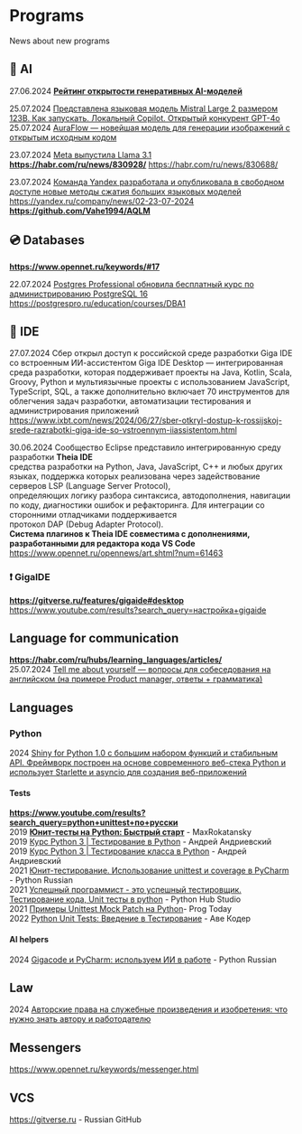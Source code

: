 # Programs
News about new programs

## 👻 AI    
27.06.2024 **[Рейтинг открытости генеративных AI-моделей](https://www.opennet.ru/opennews/art.shtml?num=61448)**          

25.07.2024 [Представлена языковая модель Mistral Large 2 размером 123B. Как запускать. Локальный Сopilot. Открытый конкурент GPT-4o](https://habr.com/ru/articles/831272/)                   
25.07.2024 [AuraFlow — новейшая модель для генерации изображений с открытым исходным кодом](https://habr.com/ru/articles/831236/)                            

23.07.2024 [Meta выпустила Llama 3.1](https://habr.com/ru/companies/bothub/news/830930)                           
**https://habr.com/ru/news/830928/**     https://habr.com/ru/news/830688/                                       

23.07.2024 [Команда Yandex разработала и опубликовала в свободном доступе новые методы сжатия больших языковых моделей](https://habr.com/ru/news/830872/)                   
https://yandex.ru/company/news/02-23-07-2024    **https://github.com/Vahe1994/AQLM**                                          

## 💿 Databases          
**https://www.opennet.ru/keywords/#17**                       

22.07.2024 [Postgres Professional обновила бесплатный курс по администрированию PostgreSQL 16](https://habr.com/ru/news/830646/)            
https://postgrespro.ru/education/courses/DBA1                  

## 📄 IDE 
27.07.2024 Сбер открыл доступ к российской среде разработки Giga IDE со встроенным ИИ-ассистентом
Giga IDE Desktop — интегрированная среда разработки, которая поддерживает проекты на Java, Kotlin, Scala, Groovy, Python и 
мультиязычные проекты с использованием JavaScript, TypeScript, SQL, 
а также дополнительно включает 70 инструментов для облегчения задач разработки, автоматизации тестирования и администрирования приложений
https://www.ixbt.com/news/2024/06/27/sber-otkryl-dostup-k-rossijskoj-srede-razrabotki-giga-ide-so-vstroennym-iiassistentom.html                

30.06.2024 Сообщество Eclipse представило интегрированную среду разработки **Theia IDE**                            
средства разработки на Python, Java, JavaScript, C++ и любых других языках, поддержка которых реализована через задействование серверов LSP (Language Server Protocol),                        
определяющих логику разбора синтаксиса, автодополнения, навигации по коду, диагностики ошибок и рефакторинга. Для интеграции со сторонними отладчиками поддерживается                      
протокол DAP (Debug Adapter Protocol).                                            
**Система плагинов к Theia IDE совместима с дополнениями, разработанными для редактора кода VS Code**                      
https://www.opennet.ru/opennews/art.shtml?num=61463                            
 

### ❗ GigaIDE                              
**https://gitverse.ru/features/gigaide#desktop**                        
https://www.youtube.com/results?search_query=настройка+gigaide                         

## Language for communication                       
**https://habr.com/ru/hubs/learning_languages/articles/**                            
25.07.2024 [Tell me about yourself — вопросы для собеседования на английском (на примере Product manager, ответы + грамматика)](https://habr.com/ru/articles/831238/)                    


## Languages              
### Python                
2024 [Shiny for Python 1.0 с большим набором функций и стабильным API. Фреймворк построен на основе современного веб-стека Python и использует Starlette и asyncio для создания веб-приложений](https://habr.com/ru/news/831078/)              

#### Tests            
**https://www.youtube.com/results?search_query=python+unittest+по+русски**                
2019 **[Юнит-тесты на Python: Быстрый старт](https://habr.com/ru/companies/otus/articles/481806/)** - MaxRokatansky                     
2019 [Курс Python 3 | Тестирование в Python](https://www.youtube.com/watch?v=Ynrwk5OLI5Q) - Андрей Андриевский                  
2019 [Курс Python 3 | Тестирование класса в Python](https://www.youtube.com/watch?v=LpdCHH8l4TU) - Андрей Андриевский                  
2021 [Юнит-тестирование. Использование unittest и coverage в PyCharm](https://www.youtube.com/watch?v=YD7aYJh3k-w) - Python Russian                           
2021 [Успешный программист - это успешный тестировщик. Тестирование кода, Unit тесты в python](https://www.youtube.com/watch?v=yUwD8eOc97E) - Python Hub Studio                          
2021 [Примеры Unittest Mock Patch на Python](https://www.youtube.com/watch?v=kd2TzV8Ut-A)- Prog Today               
2022 [Python Unit Tests: Введение в Тестирование](https://www.youtube.com/watch?v=wPAVQItNu14) - Аве Кодер                 
           

#### AI helpers
2024 [Gigacode и PyCharm: используем ИИ в работе](https://www.youtube.com/watch?v=qRXL6oVZm6E) - Python Russian        


## Law
2024 [Авторские права на служебные произведения и изобретения: что нужно знать автору и работодателю](https://habr.com/ru/articles/831168/)                          

## Messengers                
https://www.opennet.ru/keywords/messenger.html

## VCS                
https://gitverse.ru - Russian GitHub                              
